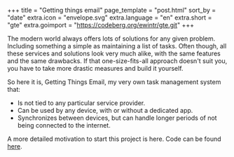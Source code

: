 +++
title = "Getting things email"
page_template = "post.html"
sort_by = "date"
extra.icon = "envelope.svg"
extra.language = "en"
extra.short = "gte"
extra.goimport = "https://codeberg.org/ewintr/gte.git"
+++

The modern world always offers lots of solutions for any given problem. Including something a simple as maintaining a list of tasks. Often though, all these services and solutions look very much alike, with the same features and the same drawbacks. If that one-size-fits-all approach doesn't suit you, you have to take more drastic measures and build it yourself.

So here it is, Getting Things Email, my very own task management system that:

* Is not tied to any particular service provider.
* Can be used by any device, with or without a dedicated app.
* Synchronizes between devices, but can handle longer periods of not being connected to the internet.

A more detailed motivation to start this project is here. Code can be found [here](https://codeberg.org/ewintr/gte).
